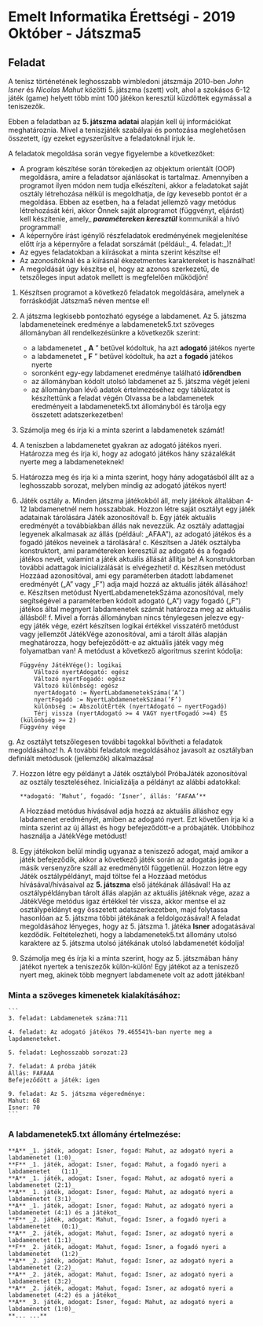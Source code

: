 # Emelt Informatika Érettségi - 2019 Október - Játszma5

## Feladat
A tenisz történetének leghosszabb wimbledoni játszmája 2010-ben _John Isner_ és _Nicolas Mahut_ közötti 5. játszma (szett) volt, ahol a szokásos 6-12 játék (game) helyett több mint 100 játékon keresztül küzdöttek egymással a teniszezők.

Ebben a feladatban az **5. játszma adatai** alapján kell új információkat meghatároznia. Mivel a teniszjáték szabályai és pontozása meglehetősen összetett, így ezeket egyszerűsítve a feladatoknál írjuk le.

A feladatok megoldása során vegye figyelembe a következőket:
- A program készítése során törekedjen az objektum orientált (OOP) megoldásra, amire a feladatsor ajánlásokat is tartalmaz. Amennyiben a programot ilyen módon nem tudja elkészíteni, akkor a feladatokat saját osztály létrehozása nélkül is megoldhatja, de így kevesebb pontot ér a megoldása. Ebben az esetben, ha a feladat jellemző vagy metódus létrehozását kéri, akkor Önnek saját alprogramot (függvényt, eljárást) kell készítenie, amely_ **_paramétereken keresztül_** kommunikál a hívó programmal!
- A képernyőre írást igénylő részfeladatok eredményének megjelenítése előtt írja a képernyőre a feladat sorszámát (például:_ 4. feladat:_)!
- Az egyes feladatokban a kiírásokat a minta szerint készítse el!
- Az azonosítóknál és a kiírásnál ékezetmentes karaktereket is használhat!
- A megoldását úgy készítse el, hogy az azonos szerkezetű, de tetszőleges input adatok mellett is megfelelően működjön!

1. Készítsen programot a következő feladatok megoldására, amelynek a forráskódját Játszma5 néven mentse el!

2. A játszma legkisebb pontozható egysége a labdamenet. Az 5. játszma labdameneteinek eredménye a labdamenetek5.txt szöveges állományban áll rendelkezésünkre a következők szerint:
	- a labdamenetet „ **A** ” betűvel kódoltuk, ha azt **adogató** játékos nyerte
	- a labdamenetet „ **F** ” betűvel kódoltuk, ha azt a **fogadó** játékos nyerte
	- soronként egy-egy labdamenet eredménye található **időrendben**
	- az állományban kódolt utolsó labdamenet az 5. játszma végét jeleni
	- az állományban lévő adatok értelmezéséhez egy táblázatot is készítettünk a feladat végén
Olvassa be a labdamenetek eredményeit a labdamenetek5.txt állományból és tárolja egy összetett adatszerkezetben!

3. Számolja meg és írja ki a minta szerint a labdamenetek számát!

4. A teniszben a labdamenetet gyakran az adogató játékos nyeri. Határozza meg és írja ki, hogy az adogató játékos hány százalékát nyerte meg a labdameneteknek!

5. Határozza meg és írja ki a minta szerint, hogy hány adogatásból állt az a leghosszabb sorozat, melyben mindig az adogató játékos nyert!


6. Játék osztály
a. Minden játszma játékokból áll, mely játékok általában 4-12 labdamenetnél nem hosszabbak. Hozzon létre saját osztályt egy játék adatainak tárolására Játék azonosítóval!
b. Egy játék aktuális eredményét a továbbiakban állás nak nevezzük. Az osztály adattagjai legyenek alkalmasak az állás (például: „AFAA”), az adogató játékos és a fogadó játékos neveinek a tárolására!
c. Készítsen a Játék osztályba konstruktort, ami paramétereken keresztül az adogató és a fogadó játékos nevét, valamint a játék aktuális állását állítja be! A konstruktorban további adattagok inicializálását is elvégezheti!
d. Készítsen metódust Hozzáad azonosítóval, ami egy paraméterben átadott labdamenet eredményét („A” vagy „F”) adja majd hozzá az aktuális játék állásához!
e. Készítsen metódust NyertLabdamenetekSzáma azonosítóval, mely segítségével a paraméterben kódolt adogató („A”) vagy fogadó („F”) játékos által megnyert labdamenetek számát határozza meg az aktuális állásból!
f. Mivel a forrás állományban nincs ténylegesen jelezve egy-egy játék vége, ezért készítsen logikai értékkel visszatérő metódust vagy jellemzőt JátékVége azonosítóval, ami a tárolt állás alapján meghatározza, hogy befejeződött-e az aktuális játék vagy még folyamatban van! A metódust a következő algoritmus szerint kódolja:
	```
	Függvény JátékVége(): logikai
		Változó nyertAdogató: egész
		Változó nyertFogadó: egész
		Változó különbség: egész
		nyertAdogató := NyertLabdamenetekSzáma(’A’)
		nyertFogadó := NyertLabdamenetekSzáma(’F’)
		különbség := AbszolútÉrték (nyertAdogató – nyertFogadó)
		Térj vissza (nyertAdogató >= 4 VAGY nyertFogadó >=4) ÉS (különbség >= 2)
	Függvény vége
	```
g. Az osztályt tetszőlegesen további tagokkal bővítheti a feladatok megoldásához!
h. A további feladatok megoldásához javasolt az osztályban definiált metódusok (jellemzők) alkalmazása!

7. Hozzon létre egy példányt a Játék osztályból PróbaJáték azonosítóval az osztály teszteléséhez. Inicializálja a példányt az alábbi adatokkal:
	```
    **adogató: ’Mahut’, fogadó: ’Isner’, állás: ’FAFAA’**
	```
    A Hozzáad metódus hívásával adja hozzá az aktuális álláshoz egy labdamenet eredményét, amiben az adogató nyert. Ezt követően írja ki a minta szerint az új állást és hogy befejeződött-e a próbajáték. Utóbbihoz használja a JátékVége metódust!
	
8. Egy játékokon belül mindig ugyanaz a teniszező adogat, majd amikor a játék befejeződik, akkor a következő játék során az adogatás joga a másik versenyzőre száll az eredménytől függetlenül. Hozzon létre egy Játék osztálypéldányt, majd töltse fel a Hozzáad metódus hívásával/hívásaival az **5. játszma** első játékának állásával! Ha az osztálypéldányban tárolt állás alapján az aktuális játéknak vége, azaz a JátékVége metódus igaz értékkel tér vissza, akkor mentse el az osztálypéldányt egy összetett adatszerkezetben, majd folytassa hasonlóan az 5. játszma többi játékának a feldolgozásával! A feladat megoldásához lényeges, hogy az 5. játszma 1. játéka **Isner** adogatásával kezdődik. Feltételezheti, hogy a labdamenetek5.txt állomány utolsó karaktere az 5. játszma utolsó játékának utolsó labdamenetét kódolja!

9. Számolja meg és írja ki a minta szerint, hogy az 5. játszmában hány játékot nyertek a teniszezők külön-külön! Egy játékot az a teniszező nyert meg, akinek több megnyert labdamenete volt az adott játékban!

### Minta a szöveges kimenetek kialakításához:
	```
	3. feladat: Labdamenetek száma:711

	4. feladat: Az adogató játékos 79.465541%-ban nyerte meg a lapdameneteket.

	5. feladat: Leghosszabb sorozat:23

	7. feladat: A próba játék
	Állás: FAFAAA
	Befejeződött a játék: igen

	9. feladat: Az 5. játszma végeredménye:
	Mahut: 68
	Isner: 70
	```

### A labdamenetek5.txt állomány értelmezése:
	**A** _1. játék, adogat: Isner, fogad: Mahut, az adogató nyeri a labdamenetet (1:0)_
	**F** _1. játék, adogat: Isner, fogad: Mahut, a fogadó nyeri a labdamenetet   (1:1)_
	**A** _1. játék, adogat: Isner, fogad: Mahut, az adogató nyeri a labdamenetet (2:1)_
	**A** _1. játék, adogat: Isner, fogad: Mahut, az adogató nyeri a labdamenetet (3:1)_
	**A** _1. játék, adogat: Isner, fogad: Mahut, az adogató nyeri a labdamenetet (4:1) és a játékot_
	**F** _2. játék, adogat: Mahut, fogad: Isner, a fogadó nyeri a labdamenetet   (0:1)_
	**A** _2. játék, adogat: Mahut, fogad: Isner, az adogató nyeri a labdamenetet (1:1)_
	**F** _2. játék, adogat: Mahut, fogad: Isner, a fogadó nyeri a labdamenetet   (1:2)_
	**A** _2. játék, adogat: Mahut, fogad: Isner, az adogató nyeri a labdamenetet (2:2)_
	**A** _2. játék, adogat: Mahut, fogad: Isner, az adogató nyeri a labdamenetet (3:2)_
	**A** _2. játék, adogat: Mahut, fogad: Isner, az adogató nyeri a labdamenetet (4:2) és a játékot_
	**A** _3. játék, adogat: Isner, fogad: Mahut, az adogató nyeri a labdamenetet (1:0)_
	**... ...**


